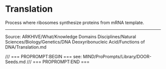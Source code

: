 # Translation

Process where ribosomes synthesize proteins from mRNA template.

---
Source: ARKHIVE/What/Knowledge Domains Disciplines/Natural Sciences/Biology/Genetics/DNA Deoxyribonucleic Acid/Functions of DNA/Translation.md

/// === PROPROMPT:BEGIN ===
see: MIND/ProPrompts/Library/DOOR-Seeds.md
/// === PROPROMPT:END ===
